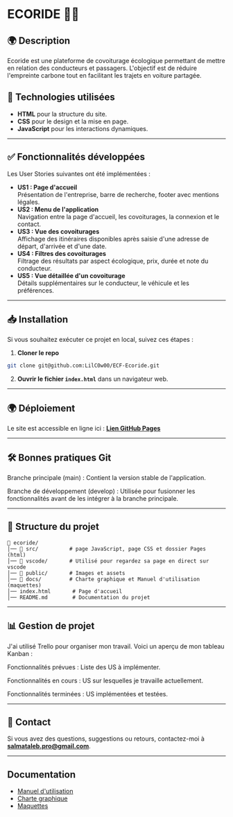 # ECORIDE 🚗🌿

## 🌍 Description

Ecoride est une plateforme de covoiturage écologique permettant de mettre en relation des conducteurs et passagers. L'objectif est de réduire l'empreinte carbone tout en facilitant les trajets en voiture partagée.

## 🚀 Technologies utilisées

- **HTML** pour la structure du site.
- **CSS** pour le design et la mise en page.
- **JavaScript** pour les interactions dynamiques.

---

## ✅ Fonctionnalités développées

Les User Stories suivantes ont été implémentées :

- **US1 : Page d'accueil**  
  Présentation de l'entreprise, barre de recherche, footer avec mentions légales.
- **US2 : Menu de l'application**  
  Navigation entre la page d'accueil, les covoiturages, la connexion et le contact.
- **US3 : Vue des covoiturages**  
  Affichage des itinéraires disponibles après saisie d'une adresse de départ, d'arrivée et d'une date.
- **US4 : Filtres des covoiturages**  
  Filtrage des résultats par aspect écologique, prix, durée et note du conducteur.
- **US5 : Vue détaillée d'un covoiturage**  
  Détails supplémentaires sur le conducteur, le véhicule et les préférences.

---

## 📥 Installation

Si vous souhaitez exécuter ce projet en local, suivez ces étapes :

1. **Cloner le repo**

```bash
git clone git@github.com:LilC0w00/ECF-Ecoride.git
```

2. **Ouvrir le fichier `index.html`** dans un navigateur web.

---

## 🌍 Déploiement

Le site est accessible en ligne ici : **[Lien GitHub Pages](https://lilc0w00.github.io/ECF-Ecoride/)**

---

## 🛠 Bonnes pratiques Git

Branche principale (main) : Contient la version stable de l'application.

Branche de développement (develop) : Utilisée pour fusionner les fonctionnalités avant de les intégrer à la branche principale.

---

## 📂 Structure du projet

```
📁 ecoride/
│── 📁 src/          # page JavaScript, page CSS et dossier Pages (html)
│── 📁 vscode/       # Utilisé pour regardez sa page en direct sur vscode
│── 📁 public/       # Images et assets
│── 📁 docs/         # Charte graphique et Manuel d'utilisation (maquettes)
│── index.html       # Page d'accueil
│── README.md        # Documentation du projet
```

---

## 📊 Gestion de projet

J'ai utilisé Trello pour organiser mon travail. Voici un aperçu de mon tableau Kanban :

Fonctionnalités prévues : Liste des US à implémenter.

Fonctionnalités en cours : US sur lesquelles je travaille actuellement.

Fonctionnalités terminées : US implémentées et testées.

---

## 📧 Contact

Si vous avez des questions, suggestions ou retours, contactez-moi à **salmataleb.pro@gmail.com**.

---

## Documentation

- [Manuel d'utilisation](./docs/manuelUtilisation.pdf)
- [Charte graphique](./docs/charte_graphique_ecoride.pdf)
- [Maquettes](./docs/maquettes/)
